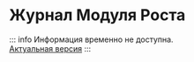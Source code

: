 # Журнал Модуля Роста

::: info
Информация временно не доступна. <br>
[Актуальная версия](https://journal.kto1.io)
:::
